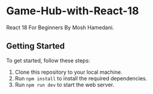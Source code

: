 # Game-Hub-with-React-18
React 18 For Beginners By Mosh Hamedani.

## Getting Started

To get started, follow these steps:

1. Clone this repository to your local machine.
2. Run `npm install` to install the required dependencies.
3. Run `npm run dev` to start the web server.
